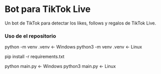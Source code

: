 # Bot para TikTok Live
Un bot de TikTok para detectar los likes, follows y regalos de TikTok Live.

### Uso de el repositorio

python -m venv .venv <- Windows 
python3 -m venv .venv <- Linux

pip install -r requirements.txt

python main.py <- Windows 
python3 main.py <- Linux
